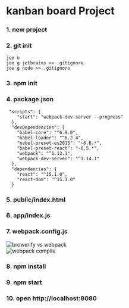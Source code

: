 # kanban board Project

### 1. new project
### 2. git init
```
joe u
joe g jetbrains >> .gitignore
joe g node >> .gitignore
```
### 3. npm init
### 4. package.json
```
 "scripts": {
    "start": "webpack-dev-server --progress"
  },
  "devDependencies": {
    "babel-core": "^6.9.0",
    "babel-loader": "^6.2.4",
    "babel-preset-es2015": "~6.6.*",
    "babel-preset-react": "~6.5.*",
    "webpack": "^1.13.1",
    "webpack-dev-server": "^1.14.1"
  },
  "dependencies": {
    "react": "^15.1.0",
    "react-dom": "^15.1.0"
  }
```
### 5. public/index.html  
### 6. app/index.js  
### 7. webpack.config.js  
![browerify vs webpack](http://gift-s.kakaocdn.net/dn/gift/playground/%E1%84%89%E1%85%B3%E1%84%8F%E1%85%B3%E1%84%85%E1%85%B5%E1%86%AB%E1%84%89%E1%85%A3%E1%86%BA%202016-07-29%20%E1%84%8B%E1%85%A9%E1%84%92%E1%85%AE%203.56.11.png)  
![webpack compile](http://d2.naver.com/content/images/2016/02/webpack-1.png)  
### 8. npm install
### 9. npm start
### 10. open http://localhost:8080

